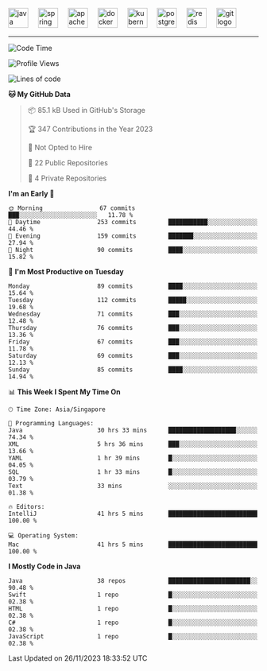 <p align="left">
  <img src="https://cdn.jsdelivr.net/gh/devicons/devicon/icons/java/java-original.svg" height="40" alt="java logo"  />
  <img width="12" />
  <img src="https://cdn.jsdelivr.net/gh/devicons/devicon/icons/spring/spring-original.svg" height="40" alt="spring logo"  />
  <img width="12" />
  <img src="https://cdn.jsdelivr.net/gh/devicons/devicon/icons/apachekafka/apachekafka-original.svg" height="40" alt="apachekafka logo"  />
  <img width="12" />
  <img src="https://cdn.jsdelivr.net/gh/devicons/devicon/icons/docker/docker-original.svg" height="40" alt="docker logo"  />
  <img width="12" />
  <img src="https://cdn.jsdelivr.net/gh/devicons/devicon/icons/kubernetes/kubernetes-plain.svg" height="40" alt="kubernetes logo"  />
  <img width="12" />
  <img src="https://cdn.jsdelivr.net/gh/devicons/devicon/icons/postgresql/postgresql-original.svg" height="40" alt="postgresql logo"  />
  <img width="12" />
  <img src="https://cdn.jsdelivr.net/gh/devicons/devicon/icons/redis/redis-original.svg" height="40" alt="redis logo"  />
  <img width="12" />
  <img src="https://cdn.jsdelivr.net/gh/devicons/devicon/icons/git/git-original.svg" height="40" alt="git logo"  />
</p>


<!--<img src="https://media.giphy.com/media/LnQjpWaON8nhr21vNW/giphy.gif" width="60"> <em><b>I love connecting with different people</b> so if you want to say <b>hi, I'll be happy to meet you more!</b> 😊 </em> -->

---
<!--START_SECTION:waka-->
![Code Time](http://img.shields.io/badge/Code%20Time-1%2C570%20hrs%2051%20mins-blue)

![Profile Views](http://img.shields.io/badge/Profile%20Views-0-blue)

![Lines of code](https://img.shields.io/badge/From%20Hello%20World%20I%27ve%20Written-170.9%20thousand%20lines%20of%20code-blue)

**🐱 My GitHub Data** 

> 📦 85.1 kB Used in GitHub's Storage 
 > 
> 🏆 347 Contributions in the Year 2023
 > 
> 🚫 Not Opted to Hire
 > 
> 📜 22 Public Repositories 
 > 
> 🔑 4 Private Repositories 
 > 
**I'm an Early 🐤** 

```text
🌞 Morning                67 commits          ███░░░░░░░░░░░░░░░░░░░░░░   11.78 % 
🌆 Daytime                253 commits         ███████████░░░░░░░░░░░░░░   44.46 % 
🌃 Evening                159 commits         ███████░░░░░░░░░░░░░░░░░░   27.94 % 
🌙 Night                  90 commits          ████░░░░░░░░░░░░░░░░░░░░░   15.82 % 
```
📅 **I'm Most Productive on Tuesday** 

```text
Monday                   89 commits          ████░░░░░░░░░░░░░░░░░░░░░   15.64 % 
Tuesday                  112 commits         █████░░░░░░░░░░░░░░░░░░░░   19.68 % 
Wednesday                71 commits          ███░░░░░░░░░░░░░░░░░░░░░░   12.48 % 
Thursday                 76 commits          ███░░░░░░░░░░░░░░░░░░░░░░   13.36 % 
Friday                   67 commits          ███░░░░░░░░░░░░░░░░░░░░░░   11.78 % 
Saturday                 69 commits          ███░░░░░░░░░░░░░░░░░░░░░░   12.13 % 
Sunday                   85 commits          ████░░░░░░░░░░░░░░░░░░░░░   14.94 % 
```


📊 **This Week I Spent My Time On** 

```text
🕑︎ Time Zone: Asia/Singapore

💬 Programming Languages: 
Java                     30 hrs 33 mins      ███████████████████░░░░░░   74.34 % 
XML                      5 hrs 36 mins       ███░░░░░░░░░░░░░░░░░░░░░░   13.66 % 
YAML                     1 hr 39 mins        █░░░░░░░░░░░░░░░░░░░░░░░░   04.05 % 
SQL                      1 hr 33 mins        █░░░░░░░░░░░░░░░░░░░░░░░░   03.79 % 
Text                     33 mins             ░░░░░░░░░░░░░░░░░░░░░░░░░   01.38 % 

🔥 Editors: 
IntelliJ                 41 hrs 5 mins       █████████████████████████   100.00 % 

💻 Operating System: 
Mac                      41 hrs 5 mins       █████████████████████████   100.00 % 
```

**I Mostly Code in Java** 

```text
Java                     38 repos            ███████████████████████░░   90.48 % 
Swift                    1 repo              █░░░░░░░░░░░░░░░░░░░░░░░░   02.38 % 
HTML                     1 repo              █░░░░░░░░░░░░░░░░░░░░░░░░   02.38 % 
C#                       1 repo              █░░░░░░░░░░░░░░░░░░░░░░░░   02.38 % 
JavaScript               1 repo              █░░░░░░░░░░░░░░░░░░░░░░░░   02.38 % 
```




 Last Updated on 26/11/2023 18:33:52 UTC
<!--END_SECTION:waka-->


<!--
**SimakovIgor/SimakovIgor** is a ✨ _special_ ✨ repository because its `README.md` (this file) appears on your GitHub profile.

Here are some ideas to get you started:

- 🔭 I’m currently working on ...
- 🌱 I’m currently learning ...
- 👯 I’m looking to collaborate on ...
- 🤔 I’m looking for help with ...
- 💬 Ask me about ...
- 📫 How to reach me: ...
- 😄 Pronouns: ...
- ⚡ Fun fact: ...
-->
